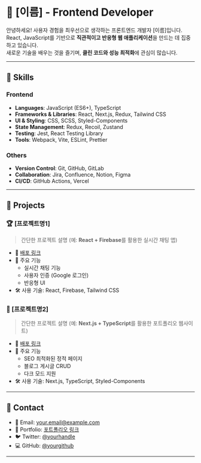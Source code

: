 # 🌟 [이름] - Frontend Developer

안녕하세요! 사용자 경험을 최우선으로 생각하는 프론트엔드 개발자 [이름]입니다.  
React, JavaScript를 기반으로 **직관적이고 반응형 웹 애플리케이션**을 만드는 데 집중하고 있습니다.  
새로운 기술을 배우는 것을 즐기며, **클린 코드와 성능 최적화**에 관심이 많습니다.  

---

## 🚀 Skills
### Frontend
- **Languages**: JavaScript (ES6+), TypeScript
- **Frameworks & Libraries**: React, Next.js, Redux, Tailwind CSS
- **UI & Styling**: CSS, SCSS, Styled-Components
- **State Management**: Redux, Recoil, Zustand
- **Testing**: Jest, React Testing Library
- **Tools**: Webpack, Vite, ESLint, Prettier

### Others
- **Version Control**: Git, GitHub, GitLab
- **Collaboration**: Jira, Confluence, Notion, Figma
- **CI/CD**: GitHub Actions, Vercel

---

## 💼 Projects
### 🏆 [프로젝트명1]
> 간단한 프로젝트 설명 (예: **React + Firebase**를 활용한 실시간 채팅 앱)

- 🔗 [배포 링크](https://example.com)
- 📌 주요 기능
  - 실시간 채팅 기능
  - 사용자 인증 (Google 로그인)
  - 반응형 UI
- 🛠️ 사용 기술: React, Firebase, Tailwind CSS

### 🎨 [프로젝트명2]
> 간단한 프로젝트 설명 (예: **Next.js + TypeScript**를 활용한 포트폴리오 웹사이트)

- 🔗 [배포 링크](https://example.com)
- 📌 주요 기능
  - SEO 최적화된 정적 페이지
  - 블로그 게시글 CRUD
  - 다크 모드 지원
- 🛠️ 사용 기술: Next.js, TypeScript, Styled-Components

---

## 📌 Contact
- 📧 Email: your.email@example.com
- 🔗 Portfolio: [포트폴리오 링크](https://example.com)
- 🐦 Twitter: [@yourhandle](https://twitter.com/yourhandle)
- 💻 GitHub: [@yourgithub](https://github.com/yourgithub)

---
